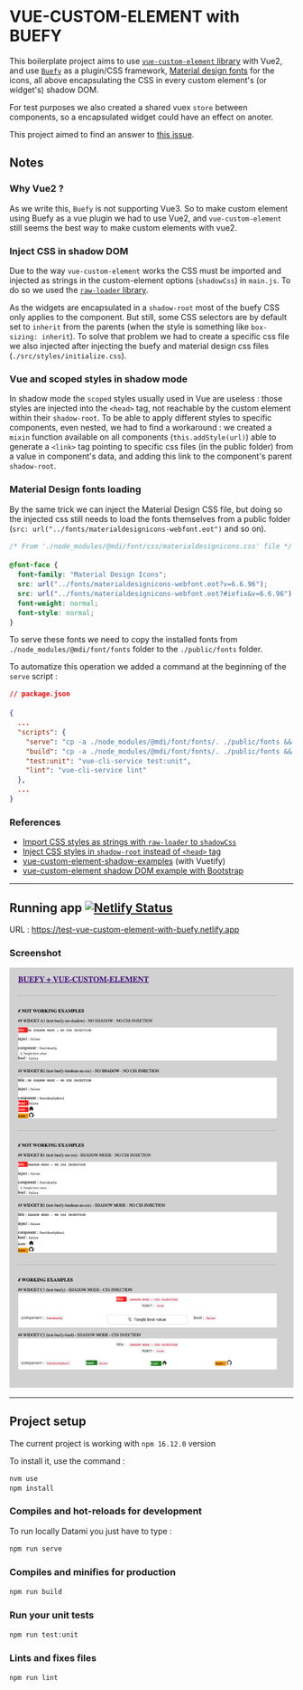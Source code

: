 # VUE-CUSTOM-ELEMENT with BUEFY

This boilerplate project aims to use [`vue-custom-element` library](https://github.com/karol-f/vue-custom-element) with Vue2, and use [`Buefy`](https://buefy.org/documentation/start) as a plugin/CSS framework, [Material design fonts](https://materialdesignicons.com) for the icons, all above encapsulating the CSS in every custom element's (or widget's) shadow DOM.

For test purposes we also created a shared vuex `store` between components, so a encapsulated widget could have an effect on anoter.

This project aimed to find an answer to [this issue](https://github.com/karol-f/vue-custom-element/issues/268).

## Notes

### Why Vue2 ?

As we write this, `Buefy` is not supporting Vue3. So to make custom element using Buefy as a vue plugin we had to use Vue2, and `vue-custom-element` still seems the best way to make custom elements with vue2.

### Inject CSS in shadow DOM

Due to the way `vue-custom-element` works the CSS must be imported and injected as strings in the custom-element options (`shadowCss`) in `main.js`. To do so we used the [`raw-loader` library](https://www.npmjs.com/package/raw-loader).

As the widgets are encapsulated in a `shadow-root` most of the buefy CSS only applies to the component. But still, some CSS selectors are by default set to `inherit` from the parents (when the style is something like `box-sizing: inherit`). To solve that problem we had to create a specific css file we also injected after injecting the buefy and material design css files (`./src/styles/initialize.css`).

### Vue and scoped styles in shadow mode

In shadow mode the `scoped` styles usually used in Vue are useless : those styles are injected into the `<head>` tag, not reachable by the custom element within their `shadow-root`. To be able to apply different styles to specific components, even nested, we had to find a workaround : we created a `mixin` function available on all components (`this.addStyle(url)`) able to generate a `<link>` tag pointing to specific css files (in the public folder) from a value in component's data, and adding this link to the component's parent `shadow-root`.

### Material Design fonts loading

By the same trick we can inject the Material Design CSS file, but doing so the injected css still needs to load the fonts themselves from a public folder (`src: url("../fonts/materialdesignicons-webfont.eot")` and so on).

```css
/* From './node_modules/@mdi/font/css/materialdesignicons.css' file */

@font-face {
  font-family: "Material Design Icons";
  src: url("../fonts/materialdesignicons-webfont.eot?v=6.6.96");
  src: url("../fonts/materialdesignicons-webfont.eot?#iefix&v=6.6.96") format("embedded-opentype"), url("../fonts/materialdesignicons-webfont.woff2?v=6.6.96") format("woff2"), url("../fonts/materialdesignicons-webfont.woff?v=6.6.96") format("woff"), url("../fonts/materialdesignicons-webfont.ttf?v=6.6.96") format("truetype");
  font-weight: normal;
  font-style: normal;
}
```

To serve these fonts we need to copy the installed fonts from `./node_modules/@mdi/font/fonts` folder to the `./public/fonts` folder.

To automatize this operation we added a command at the beginning of the `serve` script :

```json
// package.json

{
  ...
  "scripts": {
    "serve": "cp -a ./node_modules/@mdi/font/fonts/. ./public/fonts && vue-cli-service serve",
    "build": "cp -a ./node_modules/@mdi/font/fonts/. ./public/fonts && vue-cli-service build",
    "test:unit": "vue-cli-service test:unit",
    "lint": "vue-cli-service lint"
  },
  ...
}
```

### References

- [Import CSS styles as strings with `raw-loader` to `shadowCss`](https://github.com/karol-f/vue-custom-element/issues/268#issuecomment-1370864092)
- [Inject CSS styles in `shadow-root` instead of `<head>` tag](https://stackoverflow.com/questions/65903965/inject-css-styles-inside-of-the-shadow-root-instead-of-the-head-tag-vue-js-w/72566855#72566855)
- [vue-custom-element-shadow-examples](https://github.com/bryanvaz/vue-custom-element-shadow-examples) (with Vuetify)
- [vue-custom-element shadow DOM example with Bootstrap](https://github.com/gihandilanka-github/vue-custom-component-with-bootstrap)

---

## Running app [![Netlify Status](https://api.netlify.com/api/v1/badges/52118dbb-3180-4a94-97ec-0e60d7e4e5fd/deploy-status)](https://app.netlify.com/sites/test-vue-custom-element-with-buefy/deploys)

URL : https://test-vue-custom-element-with-buefy.netlify.app

### Screenshot

![screenshot](images/screenshot.png)

---

## Project setup

The current project is working with `npm 16.12.0` version

To install it, use the command :

```bash
nvm use
npm install
```

### Compiles and hot-reloads for development

To run locally Datami you just have to type :

```bash
npm run serve
```

### Compiles and minifies for production

```bash
npm run build
```

### Run your unit tests

```bash
npm run test:unit
```

### Lints and fixes files

```bash
npm run lint
```
